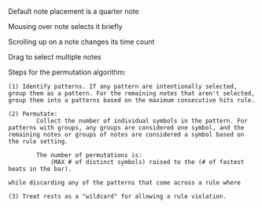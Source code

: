 
Default note placement is a quarter note

Mousing over note selects it briefly

Scrolling up on a note changes its time count

Drag to select multiple notes


Steps for the permutation algorithm:

    (1) Identify patterns. If any pattern are intentionally selected, group them as a pattern. For the remaining notes that aren't selected, group them into a patterns based on the maximum consecutive hits rule.
    
    (2) Permutate:
            Collect the number of individual symbols in the pattern. For patterns with groups, any groups are considered one symbol, and the remaining notes or groups of notes are considered a symbol based on the rule setting. 
            
            The number of permutations is:
                (MAX # of distinct symbols) raised to the (# of fastest beats in the bar).
                
    while discarding any of the patterns that come across a rule where 

    (3) Treat rests as a "wildcard" for allowing a rule violation. 
    